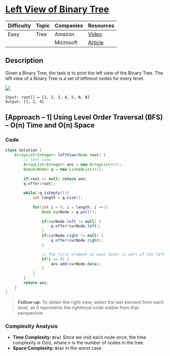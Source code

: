 # [Left View of Binary Tree](https://www.geeksforgeeks.org/problems/left-view-of-binary-tree/1)

| Difficulty | Topic | Companies | Resources                                                         |
| ---------- | ----- | --------- | ----------------------------------------------------------------- |
| Easy       | Tree  | Amazon    | [Video](https://youtu.be/KV4mRzTjlAk)                             |
|            |       | Microsoft | [Article](https://www.geeksforgeeks.org/print-left-view-binary-tree/) |

## Description
Given a Binary Tree, the task is to print the left view of the Binary Tree. The left view of a Binary Tree is a set of leftmost nodes for every level.

![](https://media.geeksforgeeks.org/img-practice/prod/addEditProblem/876845/Web/Other/blobid0_1731456264.png)

```
Input: root[] = [1, 2, 3, 4, 5, N, N]
Output: [1, 2, 4]
```

## [Approach – 1] Using Level Order Traversal (BFS) – O(n) Time and O(n) Space

### Code
```java
class Solution {
    ArrayList<Integer> leftView(Node root) {
        // left view
        ArrayList<Integer> ans = new ArrayList<>(); 
        Queue<Node> q = new LinkedList<>();
        
        if(root == null) return ans;
        q.offer(root);
        
        while(!q.isEmpty()){
            int length = q.size();
            
            for(int i = 0; i < length; i ++){
                Node curNode = q.poll();
                
                if(curNode.left != null) {
                    q.offer(curNode.left);
                }
                if(curNode.right != null) {
                    q.offer(curNode.right);
                }

                // The first element at each level is part of the left view
                if(i == 0) {
                    ans.add(curNode.data);
                }
            }
        }
        return ans;
    }
}
```

> **Follow-up**: To obtain the right view, select the last element from each level, as it represents the rightmost node visible from that perspective.

### Complexity Analysis

- **Time Complexity: `O(n)`** Since we visit each node once, the time complexity is O(n), where n is the number of nodes in the tree.
- **Space Complexity: `O(n)`** in the worst case.
